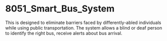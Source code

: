 # 8051_Smart_Bus_System
This is designed to eliminate barriers faced by differently-abled individuals while using public transportation. The system allows a blind or deaf person to identify the right bus, receive alerts about bus arrival.
